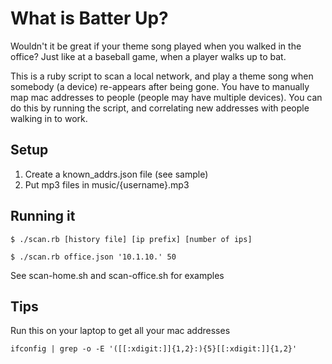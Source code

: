 # What is Batter Up?

Wouldn't it be great if your theme song played when you walked in the office? 
Just like at a baseball game, when a player walks up to bat.

This is a ruby script to scan a local network, and play a theme song when somebody (a device) re-appears after 
being gone. You have to manually map mac addresses to people (people may have multiple devices). You can do this
by running the script, and correlating new addresses with people walking in to work.

## Setup

1. Create a known_addrs.json file (see sample)
2. Put mp3 files in music/{username}.mp3

## Running it

    $ ./scan.rb [history file] [ip prefix] [number of ips]

    $ ./scan.rb office.json '10.1.10.' 50

See scan-home.sh and scan-office.sh for examples

## Tips
Run this on your laptop to get all your mac addresses

    ifconfig | grep -o -E '([[:xdigit:]]{1,2}:){5}[[:xdigit:]]{1,2}'
